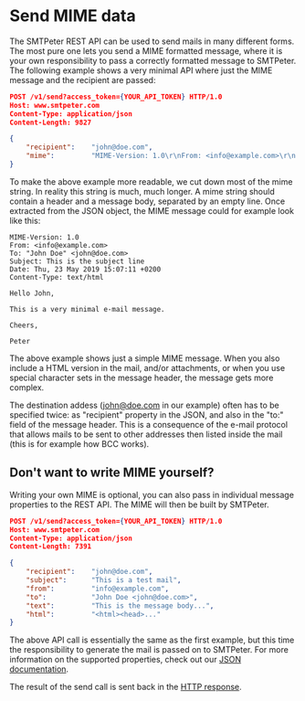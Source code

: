 # Send MIME data

The SMTPeter REST API can be used to send mails in many different forms.
The most pure one lets you send a MIME formatted message, where it is
your own responsibility to pass a correctly formatted message to
SMTPeter. The following example shows a very minimal API where just the
MIME message and the recipient are passed:

```json
POST /v1/send?access_token={YOUR_API_TOKEN} HTTP/1.0
Host: www.smtpeter.com
Content-Type: application/json
Content-Length: 9827

{
    "recipient":    "john@doe.com",
    "mime":         "MIME-Version: 1.0\r\nFrom: <info@example.com>\r\n...."
}
```

To make the above example more readable, we cut down most of the mime
string. In reality this string is much, much longer. A mime string should
contain a header and a message body, separated by an empty line. Once extracted
from the JSON object, the MIME message could for example look like this:

```
MIME-Version: 1.0
From: <info@example.com>
To: "John Doe" <john@doe.com>
Subject: This is the subject line
Date: Thu, 23 May 2019 15:07:11 +0200
Content-Type: text/html

Hello John,

This is a very minimal e-mail message.

Cheers,

Peter
```

The above example shows just a simple MIME message. When you also
include a HTML version in the mail, and/or attachments, or when you use 
special character sets in the message header, the message gets more complex. 

The destination addess (john@doe.com in our example) often has to be specified
twice: as "recipient" property in the JSON, and also in the "to:" field of the
message header. This is a consequence of the e-mail protocol that allows
mails to be sent to other addresses then listed inside the mail (this is for
example how BCC works).


## Don't want to write MIME yourself?

Writing your own MIME is optional, you can also pass in individual message 
properties to the REST API. The MIME will then be built by SMTPeter.

```json
POST /v1/send?access_token={YOUR_API_TOKEN} HTTP/1.0
Host: www.smtpeter.com
Content-Type: application/json
Content-Length: 7391

{
    "recipient":    "john@doe.com",
    "subject":      "This is a test mail",
    "from":         "info@example.com",
    "to":           "John Doe <john@doe.com>",
    "text":         "This is the message body...",
    "html":         "<html><head>..."
}
```

The above API call is essentially the same as the first example, but this
time the responsibility to generate the mail is passed on to SMTPeter. For
more information on the supported properties, check out our [JSON documentation](./rest-send-json). 

The result of the send call is sent back in the [HTTP response](./rest-api-response).

